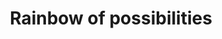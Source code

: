 ---
pid: FS382
title: Rainbow of possibilities
location_transcription: Germantown near Pa. Sch. for the Deaf
zipcode: CT06033
outside_phl: Glastonbury CT
neighborhood: 
age: '44'
age_range: 40-49
instagram: 
image_file_name: FS_382.jpg
proposal_transcription: |-
  //You could use a hand to express your emotions//
  American Sign Language
  - Jointed large hand
  - public could move fingers to fingerspell the American Sign Lang.
  - created from irradecent rainbow plastics
  - if index, ring + pinky go down middle finger must be engented to go down as well.
topic: Health
topic_summary: '0'
type: Interactive
keywords_other: deaf, hand, sign language
credit: Cynthia, Connor, Julia
image_labels: 
twitter: 
facebook: 
permalink: "/monuments/fs382/"
layout: item-page
---